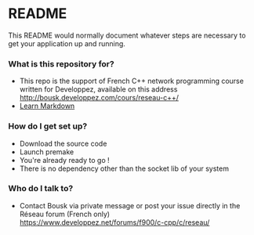 # README #

This README would normally document whatever steps are necessary to get your application up and running.

### What is this repository for? ###

* This repo is the support of French C++ network programming course written for Developpez, available on this address http://bousk.developpez.com/cours/reseau-c++/
* [Learn Markdown](https://bitbucket.org/tutorials/markdowndemo)

### How do I get set up? ###

* Download the source code
* Launch premake
* You're already ready to go !
* There is no dependency other than the socket lib of your system

### Who do I talk to? ###

* Contact Bousk via private message or post your issue directly in the Réseau forum (French only) https://www.developpez.net/forums/f900/c-cpp/c/reseau/